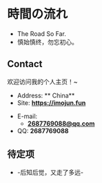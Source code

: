 # 時間の流れ
- The Road So Far.
- 慎始慎终，勿忘初心。
<!-- .slide -->

## Contact
欢迎访问我的个人主页！\~
- Address: ** China**
- Site: **<https://imojun.fun>**

<!-- .slide vertical=true -->

- E-mail:
  - **[2687769088@qq.com](mailto:2687769088@qq.com)**
- QQ: **2687769088**

<!-- .slide -->

## 待定项


- -后知后觉，又走了多远-
<!-- .slide vertical=true -->

<!-- .slide vertical=true -->
